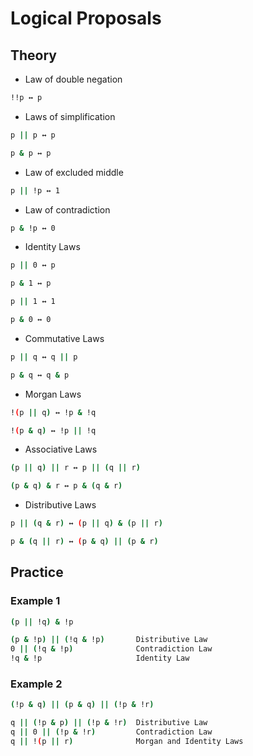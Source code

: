 # Logical Proposals

## Theory

- Law of double negation
  
```sh
!!p ↔ p 
```

- Laws of simplification

```sh
p || p ↔ p
```

```sh
p & p ↔ p
```

- Law of excluded middle

```sh
p || !p ↔ 1
```

- Law of contradiction

```sh
p & !p ↔ 0
```

- Identity Laws

```sh
p || 0 ↔ p
```

```sh
p & 1 ↔ p
```

```sh
p || 1 ↔ 1
```

```sh
p & 0 ↔ 0
```

- Commutative Laws

```sh
p || q ↔ q || p
```

```sh
p & q ↔ q & p
```

- Morgan Laws

```sh
!(p || q) ↔ !p & !q
```

```sh
!(p & q) ↔ !p || !q
```

- Associative Laws

```sh
(p || q) || r ↔ p || (q || r)
```

```sh
(p & q) & r ↔ p & (q & r)
```

- Distributive Laws

```sh
p || (q & r) ↔ (p || q) & (p || r)
```

```sh
p & (q || r) ↔ (p & q) || (p & r)
```

## Practice

### Example 1

```sh
(p || !q) & !p
```

```sh
(p & !p) || (!q & !p)       Distributive Law
0 || (!q & !p)              Contradiction Law
!q & !p                     Identity Law
```

### Example 2

```sh
(!p & q) || (p & q) || (!p & !r)
```

```sh
q || (!p & p) || (!p & !r)  Distributive Law
q || 0 || (!p & !r)         Contradiction Law
q || !(p || r)              Morgan and Identity Laws
```

